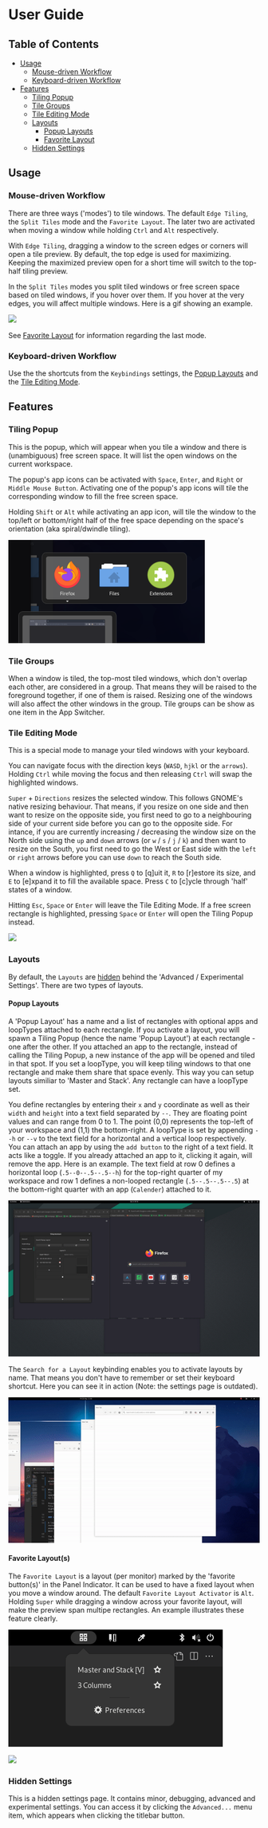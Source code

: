 # User Guide

## Table of Contents

- [Usage](#Usage)
    - [Mouse-driven Workflow](#Mouse-driven-Workflow)
    - [Keyboard-driven Workflow](#Keyboard-driven-Workflow)
- [Features](#Features)
    - [Tiling Popup](#Tiling-Popup)
    - [Tile Groups](#Tile-Groups)
    - [Tile Editing Mode](#Tile-Editing-Mode)
    - [Layouts](#Layouts)
        - [Popup Layouts](#Popup-Layouts)
        - [Favorite Layout](#Favorite-Layout)
    - [Hidden Settings](#Hidden-Settings)

## Usage

### Mouse-driven Workflow

There are three ways ('modes') to tile windows. The default `Edge Tiling`, the `Split Tiles` mode and the `Favorite Layout`. The later two are activated when moving a window while holding `Ctrl` and `Alt` respectively.

With `Edge Tiling`, dragging a window to the screen edges or corners will open a tile preview. By default, the top edge is used for maximizing. Keeping the maximized preview open for a short time will switch to the top-half tiling preview.

In the `Split Tiles` modes you split tiled windows or free screen space based on tiled windows, if you hover over them. If you hover at the very edges, you will affect multiple windows. Here is a gif showing an example.

![](media/Guide_dnd.gif)

See [Favorite Layout](#Favorite-Layout) for information regarding the last mode.

### Keyboard-driven Workflow

Use the the shortcuts from the `Keybindings` settings, the [Popup Layouts](#Popup-Layouts) and the [Tile Editing Mode](#Tile-Editing-Mode).

## Features

### Tiling Popup

This is the popup, which will appear when you tile a window and there is (unambiguous) free screen space. It will list the open windows on the current workspace.

The popup's app icons can be activated with `Space`, `Enter`, and `Right` or `Middle Mouse Button`. Activating one of the popup's app icons will tile the corresponding window to fill the free screen space.

Holding `Shift` or `Alt` while activating an app icon, will tile the window to the top/left or bottom/right half of the free space depending on the space's orientation (aka spiral/dwindle tiling).

![](media/Guide_tilingPopup.png)

### Tile Groups

When a window is tiled, the top-most tiled windows, which don't overlap each other, are considered in a group. That means they will be raised to the foreground together, if one of them is raised. Resizing one of the windows will also affect the other windows in the group. Tile groups can be show as one item in the App Switcher.

### Tile Editing Mode

This is a special mode to manage your tiled windows with your keyboard.

You can navigate focus with the direction keys (`WASD`, `hjkl` or the `arrows`). Holding `Ctrl` while moving the focus and then releasing `Ctrl` will swap the highlighted windows.

`Super` + `Directions` resizes the selected window. This follows GNOME's native resizing behaviour. That means, if you resize on one side and then want to resize on the opposite side, you first need to go to a neighbouring side of your current side before you can go to the opposite side. For intance, if you are currently increasing / decreasing the window size on the North side using the `up` and `down` arrows (or `w` / `s` / `j` / `k`) and then want to resize on the South, you first need to go the West or East side with the `left` or `right` arrows before you can use `down` to reach the South side.

When a window is highlighted, press `Q` to [q]uit it, `R` to [r]estore its size, and `E` to [e]xpand it to fill the available space. Press `C` to [c]ycle through 'half' states of a window.

Hitting `Esc`, `Space` or `Enter` will leave the Tile Editing Mode. If a free screen rectangle is highlighted, pressing `Space` or `Enter` will open the Tiling Popup instead.

![](media/Guide_tileEditingMode.gif)

### Layouts

By default, the `Layouts` are [hidden](#Hidden-Settings) behind the 'Advanced / Experimental Settings'. There are two types of layouts.

#### Popup Layouts

A 'Popup Layout' has a name and a list of rectangles with optional apps and loopTypes attached to each rectangle. If you activate a layout, you will spawn a Tiling Popup (hence the name 'Popup Layout') at each rectangle - one after the other. If you attached an app to the rectangle, instead of calling the Tiling Popup, a new instance of the app will be opened and tiled in that spot. If you set a loopType, you will keep tiling windows to that one rectangle and make them share that space evenly. This way you can setup layouts similiar to 'Master and Stack'. Any rectangle can have a loopType set.

You define rectangles by entering their `x` and `y` coordinate as well as their `width` and `height` into a text field separated by `--`. They are floating point values and can range from 0 to 1. The point (0,0) represents the top-left of your workspace and (1,1) the bottom-right. A loopType is set by appending `--h` or `--v` to the text field for a horizontal and a vertical loop respectively. You can attach an app by using the `add button` to the right of a text field. It acts like a toggle. If you already attached an app to it, clicking it again, will remove the app. Here is an example. The text field at row 0 defines a horizontal loop (`.5--0--.5--.5--h`) for the top-right quarter of my workspace and row 1 defines a non-looped rectangle (`.5--.5--.5--.5`) at the bottom-right quarter with an app (`Calender`) attached to it.

![](media/Guide_layouts.gif)

The `Search for a Layout` keybinding enables you to activate layouts by name. That means you don't have to remember or set their keyboard shortcut. Here you can see it in action (Note: the settings page is outdated).

![](media/Guide_layouts2.gif)

#### Favorite Layout(s)

The `Favorite Layout` is a layout (per monitor) marked by the 'favorite button(s)' in the Panel Indicator. It can be used to have a fixed layout when you move a window around. The default `Favorite Layout Activator` is `Alt`. Holding `Super` while dragging a window across your favorite layout, will make the preview span multipe rectangles. An example illustrates these feature clearly.

![](media/Guide_panelIndicator.png)

![](media/Guide_layouts3.gif)

### Hidden Settings

This is a hidden settings page. It contains minor, debugging, advanced and experimental settings. You can access it by clicking the `Advanced...` menu item, which appears when clicking the titlebar button.
